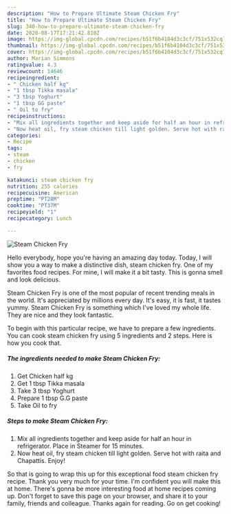 ```yaml
---
description: "How to Prepare Ultimate Steam Chicken Fry"
title: "How to Prepare Ultimate Steam Chicken Fry"
slug: 340-how-to-prepare-ultimate-steam-chicken-fry
date: 2020-08-17T17:21:42.810Z
image: https://img-global.cpcdn.com/recipes/b51f6b4104d3c3cf/751x532cq70/steam-chicken-fry-recipe-main-photo.jpg
thumbnail: https://img-global.cpcdn.com/recipes/b51f6b4104d3c3cf/751x532cq70/steam-chicken-fry-recipe-main-photo.jpg
cover: https://img-global.cpcdn.com/recipes/b51f6b4104d3c3cf/751x532cq70/steam-chicken-fry-recipe-main-photo.jpg
author: Marian Simmons
ratingvalue: 4.3
reviewcount: 14646
recipeingredient:
- " Chicken half kg"
- "1 tbsp Tikka masala"
- "3 tbsp Yoghurt"
- "1 tbsp GG paste"
- " Oil to fry"
recipeinstructions:
- "Mix all ingredients together and keep aside for half an hour in refrigerator. Place in Steamer for 15 minutes."
- "Now heat oil, fry steam chicken till light golden. Serve hot with raita and Chapattis. Enjoy!"
categories:
- Recipe
tags:
- steam
- chicken
- fry

katakunci: steam chicken fry 
nutrition: 255 calories
recipecuisine: American
preptime: "PT28M"
cooktime: "PT37M"
recipeyield: "1"
recipecategory: Lunch

---
```



![Steam Chicken Fry](https://img-global.cpcdn.com/recipes/b51f6b4104d3c3cf/751x532cq70/steam-chicken-fry-recipe-main-photo.jpg)

Hello everybody, hope you're having an amazing day today. Today, I will show you a way to make a distinctive dish, steam chicken fry. One of my favorites food recipes. For mine, I will make it a bit tasty. This is gonna smell and look delicious.

Steam Chicken Fry is one of the most popular of recent trending meals in the world. It's appreciated by millions every day. It's easy, it is fast, it tastes yummy. Steam Chicken Fry is something which I've loved my whole life. They are nice and they look fantastic.




To begin with this particular recipe, we have to prepare a few ingredients. You can cook steam chicken fry using 5 ingredients and 2 steps. Here is how you cook that.

<!--inarticleads1-->

##### The ingredients needed to make Steam Chicken Fry:

1. Get  Chicken half kg
1. Get 1 tbsp Tikka masala
1. Take 3 tbsp Yoghurt
1. Prepare 1 tbsp G.G paste
1. Take  Oil to fry




<!--inarticleads2-->

##### Steps to make Steam Chicken Fry:

1. Mix all ingredients together and keep aside for half an hour in refrigerator. Place in Steamer for 15 minutes.
1. Now heat oil, fry steam chicken till light golden. Serve hot with raita and Chapattis. Enjoy!




So that is going to wrap this up for this exceptional food steam chicken fry recipe. Thank you very much for your time. I'm confident you will make this at home. There's gonna be more interesting food at home recipes coming up. Don't forget to save this page on your browser, and share it to your family, friends and colleague. Thanks again for reading. Go on get cooking!
